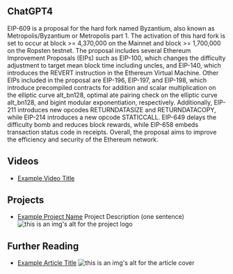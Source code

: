 ## ChatGPT4

EIP-609 is a proposal for the hard fork named Byzantium, also known as Metropolis/Byzantium or Metropolis part 1. The activation of this hard fork is set to occur at block >= 4,370,000 on the Mainnet and block >= 1,700,000 on the Ropsten testnet. The proposal includes several Ethereum Improvement Proposals (EIPs) such as EIP-100, which changes the difficulty adjustment to target mean block time including uncles, and EIP-140, which introduces the REVERT instruction in the Ethereum Virtual Machine. Other EIPs included in the proposal are EIP-196, EIP-197, and EIP-198, which introduce precompiled contracts for addition and scalar multiplication on the elliptic curve alt_bn128, optimal ate pairing check on the elliptic curve alt_bn128, and bigint modular exponentiation, respectively. Additionally, EIP-211 introduces new opcodes RETURNDATASIZE and RETURNDATACOPY, while EIP-214 introduces a new opcode STATICCALL. EIP-649 delays the difficulty bomb and reduces block rewards, while EIP-658 embeds transaction status code in receipts. Overall, the proposal aims to improve the efficiency and security of the Ethereum network.

## Videos

- [Example Video Title](https://www.youtube.com/watch?v=TDGq4aeevgY)

## Projects

- [Example Project Name](https://xxxx.xxx/xxxxx) Project Description (one sentence) ![this is an img's alt for the project logo](https://xxxx.xxx/project-logo.xxx)

## Further Reading

- [Example Article Title](https://xxxx.xxx/xxxxx) ![this is an img's alt for the article cover](https://xxxx.xxx/article-cover.xxx)

